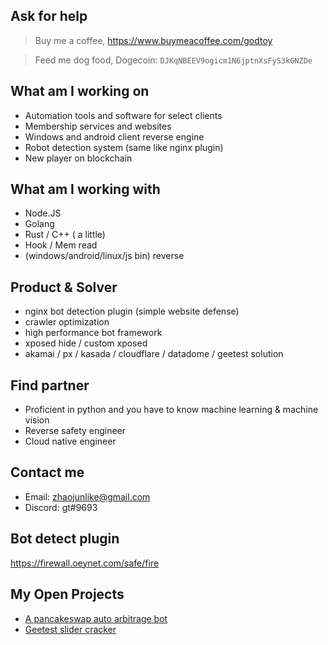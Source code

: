 ## Ask for help
> Buy me a coffee, https://www.buymeacoffee.com/godtoy

> Feed me dog food, Dogecoin: `DJKqNBEEV9ogicm1N6jptnXsFyS3kGNZDe`


## What am I working on
* Automation tools and software for select clients
* Membership services and websites
* Windows and android client reverse engine
* Robot detection system (same like nginx plugin)
* New player on blockchain

## What am I working with
* Node.JS
* Golang
* Rust / C++ ( a little)
* Hook / Mem read
* (windows/android/linux/js bin) reverse


## Product & Solver	
* nginx bot detection plugin (simple website defense)	
* crawler optimization
* high performance bot framework	
* xposed hide / custom xposed 
* akamai / px / kasada / cloudflare / datadome / geetest solution

## Find partner
* Proficient in python and you have to know machine learning & machine vision
* Reverse safety engineer
* Cloud native engineer


## Contact me
 * Email: zhaojunlike@gmail.com
 * Discord: gt#9693


## Bot detect plugin
https://firewall.oeynet.com/safe/fire



## My Open Projects
- [A pancakeswap auto arbitrage bot](https://github.com/godtoy/bsc-swap-autotrade-bot-v1)
- [Geetest slider cracker](https://github.com/godtoy/gt-geetest)

